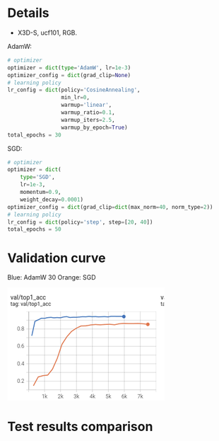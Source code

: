 # Details
- X3D-S, ucf101, RGB.

AdamW:
```python
# optimizer
optimizer = dict(type='AdamW', lr=1e-3)
optimizer_config = dict(grad_clip=None)
# learning policy
lr_config = dict(policy='CosineAnnealing',
                 min_lr=0,
                 warmup='linear',
                 warmup_ratio=0.1,
                 warmup_iters=2.5,
                 warmup_by_epoch=True)
total_epochs = 30

```
SGD:
```python
# optimizer
optimizer = dict(
    type='SGD',
    lr=1e-3,
    momentum=0.9,
    weight_decay=0.0001)
optimizer_config = dict(grad_clip=dict(max_norm=40, norm_type=2))
# learning policy
lr_config = dict(policy='step', step=[20, 40])
total_epochs = 50

```
# Validation curve 
Blue:   AdamW 30
Orange: SGD

![img.png](asserts/3.png)

# Test results comparison
